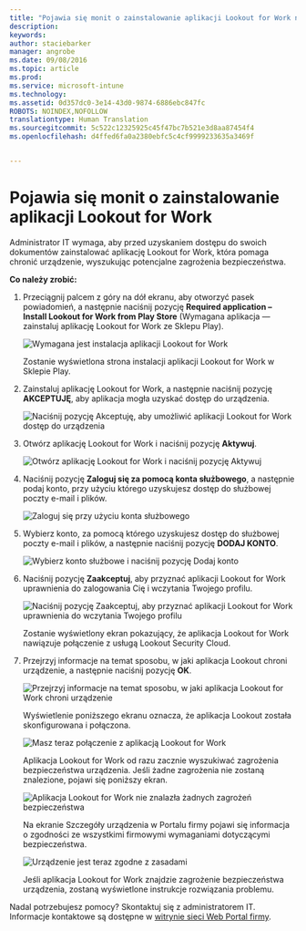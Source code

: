 ```yaml
---
title: "Pojawia się monit o zainstalowanie aplikacji Lookout for Work na urządzeniu z systemem Android | Microsoft Intune"
description: 
keywords: 
author: staciebarker
manager: angrobe
ms.date: 09/08/2016
ms.topic: article
ms.prod: 
ms.service: microsoft-intune
ms.technology: 
ms.assetid: 0d357dc0-3e14-43d0-9874-6886ebc847fc
ROBOTS: NOINDEX,NOFOLLOW
translationtype: Human Translation
ms.sourcegitcommit: 5c522c12325925c45f47bc7b521e3d8aa87454f4
ms.openlocfilehash: d4ffed6fa0a2380ebfc5c4cf9999233635a3469f


---
```


# Pojawia się monit o zainstalowanie aplikacji Lookout for Work

Administrator IT wymaga, aby przed uzyskaniem dostępu do swoich dokumentów zainstalować aplikację Lookout for Work, która pomaga chronić urządzenie, wyszukując potencjalne zagrożenia bezpieczeństwa.


**Co należy zrobić:**

1.  Przeciągnij palcem z góry na dół ekranu, aby otworzyć pasek powiadomień, a następnie naciśnij pozycję **Required application – Install Lookout for Work from Play Store** (Wymagana aplikacja — zainstaluj aplikację Lookout for Work ze Sklepu Play).

    ![Wymagana jest instalacja aplikacji Lookout for Work](./media/lookout-required-app-install-android.png)

    Zostanie wyświetlona strona instalacji aplikacji Lookout for Work w Sklepie Play.

2.  Zainstaluj aplikację Lookout for Work, a następnie naciśnij pozycję **AKCEPTUJĘ**, aby aplikacja mogła uzyskać dostęp do urządzenia.

    ![Naciśnij pozycję Akceptuję, aby umożliwić aplikacji Lookout for Work dostęp do urządzenia](./media/lookout-accept-store-permissions-android.png)

3. Otwórz aplikację Lookout for Work i naciśnij pozycję **Aktywuj**.

    ![Otwórz aplikację Lookout for Work i naciśnij pozycję Aktywuj](./media/lookout-activate-button-android.png)

4. Naciśnij pozycję **Zaloguj się za pomocą konta służbowego**, a następnie podaj konto, przy użyciu którego uzyskujesz dostęp do służbowej poczty e-mail i plików.

    ![Zaloguj się przy użyciu konta służbowego](./media/lookout-sign-in-android.png)

5. Wybierz konto, za pomocą którego uzyskujesz dostęp do służbowej poczty e-mail i plików, a następnie naciśnij pozycję **DODAJ KONTO**.

    ![Wybierz konto służbowe i naciśnij pozycję Dodaj konto](./media/lookout-pick-account-android.png)

6. Naciśnij pozycję **Zaakceptuj**, aby przyznać aplikacji Lookout for Work uprawnienia do zalogowania Cię i wczytania Twojego profilu.

    ![Naciśnij pozycję Zaakceptuj, aby przyznać aplikacji Lookout for Work uprawnienia do wczytania Twojego profilu](./media/lookout-needs-permission-to-view-profile-android.png)

    Zostanie wyświetlony ekran pokazujący, że aplikacja Lookout for Work nawiązuje połączenie z usługą Lookout Security Cloud.

7. Przejrzyj informacje na temat sposobu, w jaki aplikacja Lookout chroni urządzenie, a następnie naciśnij pozycję **OK**.

    ![Przejrzyj informacje na temat sposobu, w jaki aplikacja Lookout for Work chroni urządzenie](./media/lookout-how-it-protects-your-device-android.png)

    Wyświetlenie poniższego ekranu oznacza, że aplikacja Lookout została skonfigurowana i połączona.

    ![Masz teraz połączenie z aplikacją Lookout for Work](./media/lookout-you-are-now-connected-android.png)

    Aplikacja Lookout for Work od razu zacznie wyszukiwać zagrożenia bezpieczeństwa urządzenia. Jeśli żadne zagrożenia nie zostaną znalezione, pojawi się poniższy ekran.

    ![Aplikacja Lookout for Work nie znalazła żadnych zagrożeń bezpieczeństwa](./media/lookout-scan-no-threats-found-android.png)

    Na ekranie Szczegóły urządzenia w Portalu firmy pojawi się informacja o zgodności ze wszystkimi firmowymi wymaganiami dotyczącymi bezpieczeństwa.

    ![Urządzenie jest teraz zgodne z zasadami](./media/lookout-device-now-compliant-android.png)

    Jeśli aplikacja Lookout for Work znajdzie zagrożenie bezpieczeństwa urządzenia, zostaną wyświetlone instrukcje rozwiązania problemu.

Nadal potrzebujesz pomocy? Skontaktuj się z administratorem IT. Informacje kontaktowe są dostępne w [witrynie sieci Web Portal firmy](http://portal.manage.microsoft.com).






<!--HONumber=Sep16_HO2-->


